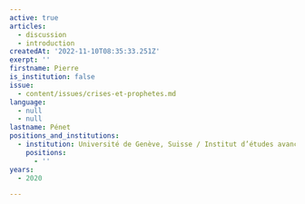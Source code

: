 ```yaml
---
active: true
articles:
  - discussion
  - introduction
createdAt: '2022-11-10T08:35:33.251Z'
exerpt: ''
firstname: Pierre
is_institution: false
issue:
  - content/issues/crises-et-prophetes.md
language:
  - null
  - null
lastname: Pénet
positions_and_institutions:
  - institution: Université de Genève, Suisse / Institut d’études avancées de Paris, France
    positions:
      - ''
years:
  - 2020

---
```

